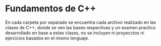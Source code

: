 # Fundamentos de C++
En cada carpeta por separado se encuentra cada archivo realizado en las clases de C++, donde se ven las bases respectivas y un examen practico desarrollado en base a estas clases, no se incluyen ni proyecctos ni ejercicios basados en el mismo lenguaje.